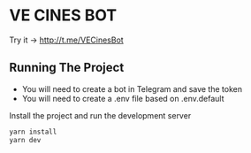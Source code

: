 # VE CINES BOT

Try it -> http://t.me/VECinesBot

## Running The Project

- You will need to create a bot in Telegram and save the token
- You will need to create a .env file based on .env.default

Install the project and run the development server

```bash
yarn install
yarn dev
```
